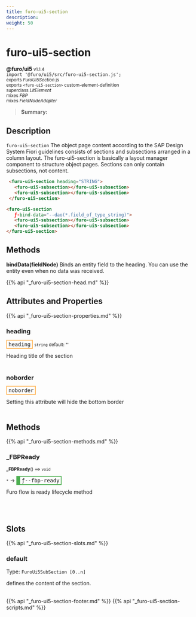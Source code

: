```yaml
---
title: furo-ui5-section
description: 
weight: 50
---
```


# furo-ui5-section
**@furo/ui5** <small>v1.1.4</small>
<br>`import '@furo/ui5/src/furo-ui5-section.js';`<small>
<br>exports *FuroUi5Section* js
<br>exports `<furo-ui5-section>` custom-element-definition
<br>superclass *LitElement*
<br> mixes *FBP*
<br> mixes *FieldNodeAdapter*</small>

> **Summary:** 

## Description

`furo-ui5-section`
The object page content according to the SAP Design System Fiori guidelines consists of sections and subsections
arranged in a column layout.
The furo-ui5-section is basically a layout manager component to structure object pages. Sections can only
contain subsections, not content.

```html
 <furo-ui5-section heading="STRING">
   <furo-ui5-subsection></furo-ui5-subsection>
   <furo-ui5-subsection></furo-ui5-subsection>
 </furo-ui5-section>
```

```html
<furo-ui5-section
   ƒ-bind-data="--dao(*.field_of_type_string)">
   <furo-ui5-subsection></furo-ui5-subsection>
   <furo-ui5-subsection></furo-ui5-subsection>
</furo-ui5-section>
```

## Methods
**bindData(fieldNode)**
Binds an entity field to the heading. You can use the entity even when no data was received.

{{% api "_furo-ui5-section-head.md" %}}

## Attributes and Properties
{{% api "_furo-ui5-section-properties.md" %}}





### **heading**

<span  style="border-width:2px; border-style: solid;border-color:  rgb(255, 182, 91);font-family:monospace; padding:2px 4px;">heading</span>
<small>`string` default: **&#39;&#39;**</small>

Heading title of the section
<br><br>

### **noborder**

<span  style="border-width:2px; border-style: solid;border-color:  rgb(255, 182, 91);font-family:monospace; padding:2px 4px;">noborder</span>
</small>

Setting this attribute will hide the bottom border
<br><br>

## Methods
{{% api "_furo-ui5-section-methods.md" %}}


### **_FBPReady**
<small>**_FBPReady**() ⟹ `void`</small>

<small>`*`</small> →
<span  style="border-width:2px 2px 2px 10px; border-style: solid;border-color:  rgb(76, 175, 80);font-family:monospace; padding:2px 4px;">ƒ--fbp-ready</span>

Furo flow is ready lifecycle method

<br><br>






## Slots
{{% api "_furo-ui5-section-slots.md" %}}

### **default**
Type: `FuroUi5SubSection [0..n]`

defines the content of the section.
<br><br>

{{% api "_furo-ui5-section-footer.md" %}}
{{% api "_furo-ui5-section-scripts.md" %}}
